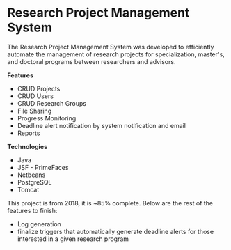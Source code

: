 # Research Project Management System</strong></h1>

The Research Project Management System was developed to efficiently automate the management of research projects for specialization, master's, and doctoral programs between researchers and advisors.


**Features**

* CRUD Projects
* CRUD Users
* CRUD Research Groups
* File Sharing
* Progress Monitoring
* Deadline alert notification by system notification and email
* Reports

**Technologies**

* Java
* JSF - PrimeFaces
* Netbeans
* PostgreSQL
* Tomcat

This project is from 2018, it is ~85% complete. Below are the rest of the features to finish:

* Log generation
* finalize triggers that automatically generate deadline alerts for those interested in a given research program 
